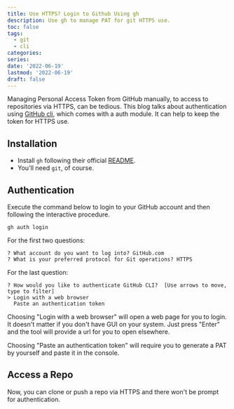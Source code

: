 ```yaml
---
title: Use HTTPS? Login to Github Using gh
description: Use gh to manage PAT for git HTTPS use.
toc: false
tags:
  - git
  - cli
categories:
series:
date: '2022-06-19'
lastmod: '2022-06-19'
draft: false
---
```


Managing Personal Access Token from GitHub manually, to access to repositories via HTTPS, can be tedious.
This blog talks about authentication using [GitHub cli](https://cli.github.com/), which comes with a auth module.
It can help to keep the token for HTTPS use.


## Installation 

- Install `gh` following their official [README](https://github.com/cli/cli#installation).
- You'll need `git`, of course.

## Authentication

Execute the command below to login to your GitHub account and then following the interactive procedure.

``` console
gh auth login
```

For the first two questions:
```
? What account do you want to log into? GitHub.com
? What is your preferred protocol for Git operations? HTTPS
```

For the last question:
```
? How would you like to authenticate GitHub CLI?  [Use arrows to move, type to filter]
> Login with a web browser
  Paste an authentication token
```

Choosing "Login with a web browser" will open a web page for you to login.
It doesn't matter if you don't have GUI on your system. 
Just press "Enter" and the tool will provide a url for you to open elsewhere.

Choosing "Paste an authentication token" will require you to generate a PAT by yourself and paste it in the console.

## Access a Repo

Now, you can clone or push a repo via HTTPS and there won't be prompt for authentication.